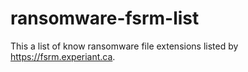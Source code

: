 # ransomware-fsrm-list
This a list of know ransomware file extensions listed by https://fsrm.experiant.ca.
